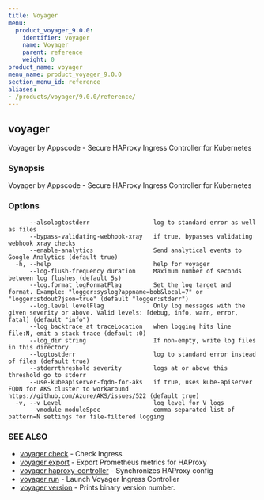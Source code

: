 ```yaml
---
title: Voyager
menu:
  product_voyager_9.0.0:
    identifier: voyager
    name: Voyager
    parent: reference
    weight: 0
product_name: voyager
menu_name: product_voyager_9.0.0
section_menu_id: reference
aliases:
- /products/voyager/9.0.0/reference/
---
```


## voyager

Voyager by Appscode - Secure HAProxy Ingress Controller for Kubernetes

### Synopsis

Voyager by Appscode - Secure HAProxy Ingress Controller for Kubernetes

### Options

```
      --alsologtostderr                  log to standard error as well as files
      --bypass-validating-webhook-xray   if true, bypasses validating webhook xray checks
      --enable-analytics                 Send analytical events to Google Analytics (default true)
  -h, --help                             help for voyager
      --log-flush-frequency duration     Maximum number of seconds between log flushes (default 5s)
      --log.format logFormatFlag         Set the log target and format. Example: "logger:syslog?appname=bob&local=7" or "logger:stdout?json=true" (default "logger:stderr")
      --log.level levelFlag              Only log messages with the given severity or above. Valid levels: [debug, info, warn, error, fatal] (default "info")
      --log_backtrace_at traceLocation   when logging hits line file:N, emit a stack trace (default :0)
      --log_dir string                   If non-empty, write log files in this directory
      --logtostderr                      log to standard error instead of files (default true)
      --stderrthreshold severity         logs at or above this threshold go to stderr
      --use-kubeapiserver-fqdn-for-aks   if true, uses kube-apiserver FQDN for AKS cluster to workaround https://github.com/Azure/AKS/issues/522 (default true)
  -v, --v Level                          log level for V logs
      --vmodule moduleSpec               comma-separated list of pattern=N settings for file-filtered logging
```

### SEE ALSO

* [voyager check](/products/voyager/9.0.0/reference/voyager_check)	 - Check Ingress
* [voyager export](/products/voyager/9.0.0/reference/voyager_export)	 - Export Prometheus metrics for HAProxy
* [voyager haproxy-controller](/products/voyager/9.0.0/reference/voyager_haproxy-controller)	 - Synchronizes HAProxy config
* [voyager run](/products/voyager/9.0.0/reference/voyager_run)	 - Launch Voyager Ingress Controller
* [voyager version](/products/voyager/9.0.0/reference/voyager_version)	 - Prints binary version number.

